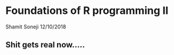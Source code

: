 Foundations of R programming II
================
Shamit Soneji
12/10/2018

Shit gets real now.....
-----------------------
